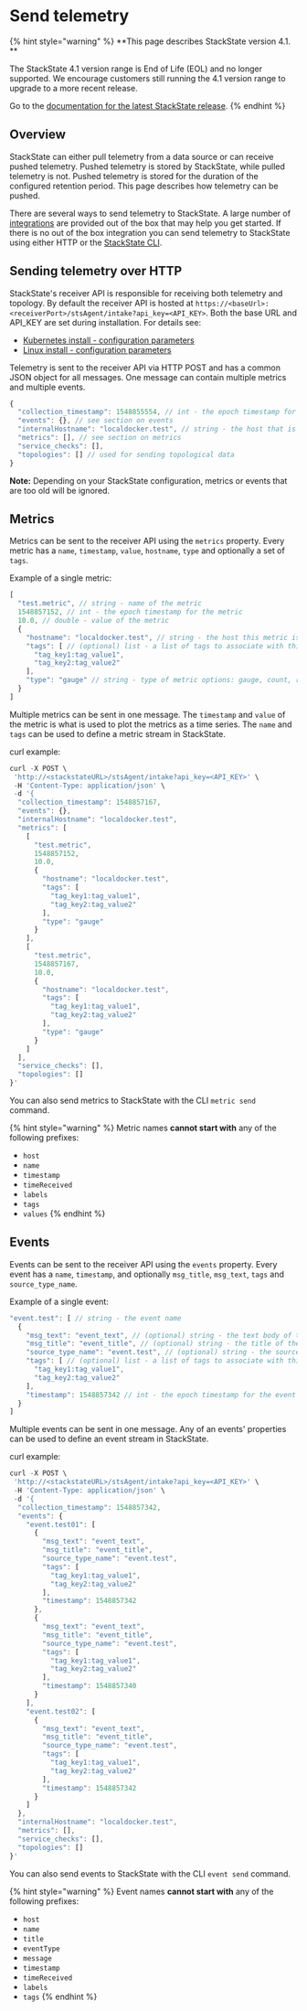 # Send telemetry

{% hint style="warning" %}
**This page describes StackState version 4.1. **

The StackState 4.1 version range is End of Life (EOL) and no longer supported. We encourage customers still running the 4.1 version range to upgrade to a more recent release.

Go to the [documentation for the latest StackState release](https://docs.stackstate.com/).
{% endhint %}

## Overview

StackState can either pull telemetry from a data source or can receive pushed telemetry. Pushed telemetry is stored by StackState, while pulled telemetry is not. Pushed telemetry is stored for the duration of the configured retention period. This page describes how telemetry can be pushed.

There are several ways to send telemetry to StackState. A large number of [integrations](../../stackpacks/integrations/) are provided out of the box that may help you get started. If there is no out of the box integration you can send telemetry to StackState using either HTTP or the [StackState CLI](../../setup/installation/cli-install.md).

## Sending telemetry over HTTP

StackState's receiver API is responsible for receiving both telemetry and topology. By default the receiver API is hosted at `https://<baseUrl>:<receiverPort>/stsAgent/intake?api_key=<API_KEY>`. Both the base URL and API\_KEY are set during installation. For details see:

* [Kubernetes install - configuration parameters](../../setup/installation/kubernetes_install/install_stackstate.md#generate-values-yaml) 
* [Linux install - configuration parameters](../../setup/installation/linux_install/install_stackstate.md#configuration-options-required-during-install) 

Telemetry is sent to the receiver API via HTTP POST and has a common JSON object for all messages. One message can contain multiple metrics and multiple events.

```javascript
{
  "collection_timestamp": 1548855554, // int - the epoch timestamp for the collection
  "events": {}, // see section on events
  "internalHostname": "localdocker.test", // string - the host that is sending this data
  "metrics": [], // see section on metrics
  "service_checks": [],
  "topologies": [] // used for sending topological data
}
```

**Note:** Depending on your StackState configuration, metrics or events that are too old will be ignored.

## Metrics

Metrics can be sent to the receiver API using the `metrics` property. Every metric has a `name`, `timestamp`, `value`, `hostname`, `type` and optionally a set of `tags`.

Example of a single metric:

```javascript
[
  "test.metric", // string - name of the metric
  1548857152, // int - the epoch timestamp for the metric
  10.0, // double - value of the metric
  {
    "hostname": "localdocker.test", // string - the host this metric is from
    "tags": [ // (optional) list - a list of tags to associate with this metric. Colon separated key/value pairs.
      "tag_key1:tag_value1",
      "tag_key2:tag_value2"
    ],
    "type": "gauge" // string - type of metric options: gauge, count, rate, counter, raw
  }
]
```

Multiple metrics can be sent in one message. The `timestamp` and `value` of the metric is what is used to plot the metrics as a time series. The `name` and `tags` can be used to define a metric stream in StackState.

curl example:

```javascript
curl -X POST \
 'http://<stackstateURL>/stsAgent/intake?api_key=<API_KEY>' \
 -H 'Content-Type: application/json' \
 -d '{
  "collection_timestamp": 1548857167,
  "events": {},
  "internalHostname": "localdocker.test",
  "metrics": [
    [
      "test.metric",
      1548857152,
      10.0,
      {
        "hostname": "localdocker.test",
        "tags": [
          "tag_key1:tag_value1",
          "tag_key2:tag_value2"
        ],
        "type": "gauge"
      }
    ],
    [
      "test.metric",
      1548857167,
      10.0,
      {
        "hostname": "localdocker.test",
        "tags": [
          "tag_key1:tag_value1",
          "tag_key2:tag_value2"
        ],
        "type": "gauge"
      }
    ]
  ],
  "service_checks": [],
  "topologies": []
}'
```

You can also send metrics to StackState with the CLI `metric send` command.

{% hint style="warning" %}
Metric names **cannot start with** any of the following prefixes:

* `host`
* `name`
* `timestamp`
* `timeReceived`
* `labels`
* `tags`
* `values`
{% endhint %}

## Events

Events can be sent to the receiver API using the `events` property. Every event has a `name`, `timestamp`, and optionally `msg_title`, `msg_text`, `tags` and `source_type_name`.

Example of a single event:

```javascript
"event.test": [ // string - the event name
  {
    "msg_text": "event_text", // (optional) string - the text body of the event
    "msg_title": "event_title", // (optional) string - the title of the event,
    "source_type_name": "event.test", // (optional) string - the source type name
    "tags": [ // (optional) list - a list of tags to associate with this event. Colon separated key/value pairs.
      "tag_key1:tag_value1",
      "tag_key2:tag_value2"
    ],
    "timestamp": 1548857342 // int - the epoch timestamp for the event
  }
]
```

Multiple events can be sent in one message. Any of an events' properties can be used to define an event stream in StackState.

curl example:

```javascript
curl -X POST \
 'http://<stackstateURL>/stsAgent/intake?api_key=<API_KEY>' \
 -H 'Content-Type: application/json' \
 -d '{
  "collection_timestamp": 1548857342,
  "events": {
    "event.test01": [
      {
        "msg_text": "event_text",
        "msg_title": "event_title",
        "source_type_name": "event.test",
        "tags": [
          "tag_key1:tag_value1",
          "tag_key2:tag_value2"
        ],
        "timestamp": 1548857342
      },
      {
        "msg_text": "event_text",
        "msg_title": "event_title",
        "source_type_name": "event.test",
        "tags": [
          "tag_key1:tag_value1",
          "tag_key2:tag_value2"
        ],
        "timestamp": 1548857340
      }
    ],
    "event.test02": [
      {
        "msg_text": "event_text",
        "msg_title": "event_title",
        "source_type_name": "event.test",
        "tags": [
          "tag_key1:tag_value1",
          "tag_key2:tag_value2"
        ],
        "timestamp": 1548857342
      }
    ]
  },
  "internalHostname": "localdocker.test",
  "metrics": [],
  "service_checks": [],
  "topologies": []
}'
```

You can also send events to StackState with the CLI `event send` command.

{% hint style="warning" %}
Event names **cannot start with** any of the following prefixes:

* `host`
* `name`
* `title`
* `eventType`
* `message`
* `timestamp`
* `timeReceived`
* `labels`
* `tags`
{% endhint %}

